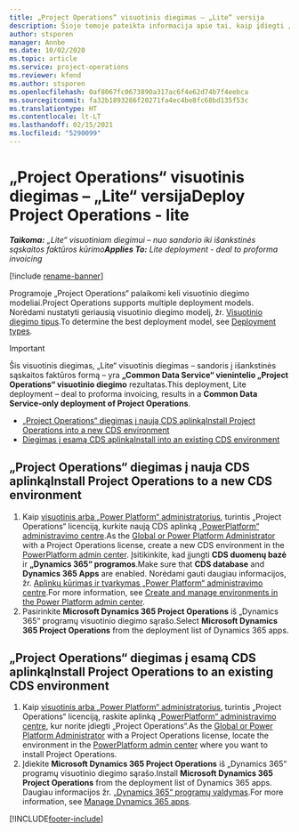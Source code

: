 ```yaml
---
title: „Project Operations“ visuotinis diegimas – „Lite“ versija
description: Šioje temoje pateikta informacija apie tai, kaip įdiegti „Project Operations Lite“ visuotinį diegimą – sandoris į išankstinės sąskaitos faktūros formą.
author: stsporen
manager: Annbe
ms.date: 10/02/2020
ms.topic: article
ms.service: project-operations
ms.reviewer: kfend
ms.author: stsporen
ms.openlocfilehash: 0af8067fc0673890a317ac6f4e62d74b7f4eebca
ms.sourcegitcommit: fa32b1893286f20271fa4ec4be8fc68bd135f53c
ms.translationtype: HT
ms.contentlocale: lt-LT
ms.lasthandoff: 02/15/2021
ms.locfileid: "5290099"
---
```

# <a name="deploy-project-operations---lite"></a><span data-ttu-id="a901c-103">„Project Operations“ visuotinis diegimas – „Lite“ versija</span><span class="sxs-lookup"><span data-stu-id="a901c-103">Deploy Project Operations - lite</span></span>

<span data-ttu-id="a901c-104">_**Taikoma:** „Lite“ visuotiniam diegimui – nuo sandorio iki išankstinės sąskaitos faktūros kūrimo_</span><span class="sxs-lookup"><span data-stu-id="a901c-104">_**Applies To:** Lite deployment - deal to proforma invoicing_</span></span>

[!include [rename-banner](~/includes/cc-data-platform-banner.md)]

<span data-ttu-id="a901c-105">Programoje „Project Operations“ palaikomi keli visuotinio diegimo modeliai.</span><span class="sxs-lookup"><span data-stu-id="a901c-105">Project Operations supports multiple deployment models.</span></span> <span data-ttu-id="a901c-106">Norėdami nustatyti geriausią visuotinio diegimo modelį, žr. [Visuotinio diegimo tipus](determine-deployment-type.md).</span><span class="sxs-lookup"><span data-stu-id="a901c-106">To determine the best deployment model, see [Deployment types](determine-deployment-type.md).</span></span>


> [!IMPORTANT]
> <span data-ttu-id="a901c-107">Šis visuotinis diegimas, „Lite“ visuotinis diegimas – sandoris į išankstinės sąskaitos faktūros formą – yra **„Common Data Service“ vienintelio „Project Operations“ visuotinio diegimo** rezultatas.</span><span class="sxs-lookup"><span data-stu-id="a901c-107">This deployment, Lite deployment – deal to proforma invoicing, results in a **Common Data Service-only deployment of Project Operations**.</span></span>

- [<span data-ttu-id="a901c-108">„Project Operations“ diegimas į naują CDS aplinką</span><span class="sxs-lookup"><span data-stu-id="a901c-108">Install Project Operations into a new CDS environment</span></span>](#new)
- [<span data-ttu-id="a901c-109">Diegimas į esamą CDS aplinką</span><span class="sxs-lookup"><span data-stu-id="a901c-109">Install into an existing CDS environment</span></span>](#existing)



## <a name="install-project-operations-to-a-new-cds-environment"></a><a name="new"></a><span data-ttu-id="a901c-110">„Project Operations“ diegimas į nauja CDS aplinką</span><span class="sxs-lookup"><span data-stu-id="a901c-110">Install Project Operations to a new CDS environment</span></span>

1. <span data-ttu-id="a901c-111">Kaip [visuotinis arba „Power Platform“ administratorius](https://docs.microsoft.com/power-platform/admin/global-service-administrators-can-administer-without-license), turintis „Project Operations“ licenciją, kurkite naują CDS aplinką [„PowerPlatform“ administravimo centre](https://admin.powerplatform.com).</span><span class="sxs-lookup"><span data-stu-id="a901c-111">As the [Global or Power Platform Administrator](https://docs.microsoft.com/power-platform/admin/global-service-administrators-can-administer-without-license) with a Project Operations license, create a new CDS environment in the [PowerPlatform admin center](https://admin.powerplatform.com).</span></span> <span data-ttu-id="a901c-112">Įsitikinkite, kad įjungti **CDS duomenų bazė** ir **„Dynamics 365“ programos**.</span><span class="sxs-lookup"><span data-stu-id="a901c-112">Make sure that **CDS database** and **Dynamics 365 Apps** are enabled.</span></span> <span data-ttu-id="a901c-113">Norėdami gauti daugiau informacijos, žr. [Aplinkų kūrimas ir tvarkymas „Power Platform“ administravimo centre](https://docs.microsoft.com/power-platform/admin/create-environment#create-an-environment-in-the-power-platform-admin-center).</span><span class="sxs-lookup"><span data-stu-id="a901c-113">For more information, see [Create and manage environments in the Power Platform admin center](https://docs.microsoft.com/power-platform/admin/create-environment#create-an-environment-in-the-power-platform-admin-center).</span></span>
2. <span data-ttu-id="a901c-114">Pasirinkite **Microsoft Dynamics 365 Project Operations** iš „Dynamics 365“ programų visuotinio diegimo sąrašo.</span><span class="sxs-lookup"><span data-stu-id="a901c-114">Select **Microsoft Dynamics 365 Project Operations** from the deployment list of Dynamics 365 apps.</span></span>


## <a name="install-project-operations-to-an-existing-cds-environment"></a><a name="existing"></a><span data-ttu-id="a901c-115">„Project Operations“ diegimas į esamą CDS aplinką</span><span class="sxs-lookup"><span data-stu-id="a901c-115">Install Project Operations to an existing CDS environment</span></span>

1. <span data-ttu-id="a901c-116">Kaip [visuotinis arba „Power Platform“ administratorius](https://docs.microsoft.com/power-platform/admin/global-service-administrators-can-administer-without-license), turintis „Project Operations“ licenciją, raskite aplinką [„PowerPlatform“ administravimo centre](https://admin.powerplatform.com), kur norite įdiegti „Project Operations“.</span><span class="sxs-lookup"><span data-stu-id="a901c-116">As the [Global or Power Platform Administrator](https://docs.microsoft.com/power-platform/admin/global-service-administrators-can-administer-without-license) with a Project Operations license, locate the environment in the [PowerPlatform admin center](https://admin.powerplatform.com) where you want to install Project Operations.</span></span>
2. <span data-ttu-id="a901c-117">Įdiekite **Microsoft Dynamics 365 Project Operations** iš „Dynamics 365“ programų visuotinio diegimo sąrašo.</span><span class="sxs-lookup"><span data-stu-id="a901c-117">Install **Microsoft Dynamics 365 Project Operations** from the deployment list of Dynamics 365 apps.</span></span> <span data-ttu-id="a901c-118">Daugiau informacijos žr. [„Dynamics 365“ programų valdymas](https://docs.microsoft.com/power-platform/admin/manage-apps).</span><span class="sxs-lookup"><span data-stu-id="a901c-118">For more information, see [Manage Dynamics 365 apps](https://docs.microsoft.com/power-platform/admin/manage-apps).</span></span>




[!INCLUDE[footer-include](../includes/footer-banner.md)]
